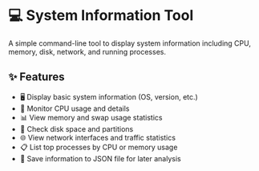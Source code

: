 # 💻 System Information Tool

A simple command-line tool to display system information including CPU, memory, disk, network, and running processes.

## ✨ Features

- 🖥️ Display basic system information (OS, version, etc.)
- 🧠 Monitor CPU usage and details
- 📊 View memory and swap usage statistics
- 💾 Check disk space and partitions
- 🌐 View network interfaces and traffic statistics
- 📋 List top processes by CPU or memory usage
- 💾 Save information to JSON file for later analysis
